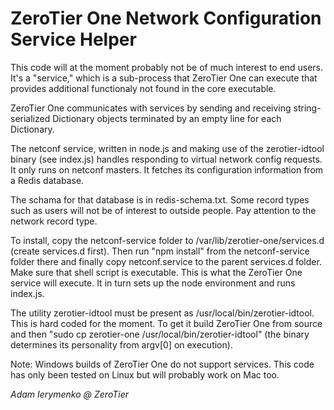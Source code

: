# ZeroTier One Network Configuration Service Helper

This code will at the moment probably not be of much interest to end users.
It's a "service," which is a sub-process that ZeroTier One can execute that
provides additional functionaly not found in the core executable.

ZeroTier One communicates with services by sending and receiving string-serialized
Dictionary objects terminated by an empty line for each Dictionary.

The netconf service, written in node.js and making use of the zerotier-idtool
binary (see index.js) handles responding to virtual network config requests.
It only runs on netconf masters. It fetches its configuration information from
a Redis database.

The schama for that database is in redis-schema.txt. Some record types such
as users will not be of interest to outside people. Pay attention to the
network record type.

To install, copy the netconf-service folder to /var/lib/zerotier-one/services.d
(create services.d first). Then run "npm install" from the netconf-service
folder there and finally copy netconf.service to the parent services.d folder.
Make sure that shell script is executable. This is what the ZeroTier One
service will execute. It in turn sets up the node environment and runs index.js.

The utility zerotier-idtool must be present as /usr/local/bin/zerotier-idtool. This
is hard coded for the moment. To get it build ZeroTier One from source and then
"sudo cp zerotier-one /usr/local/bin/zerotier-idtool" (the binary determines its
personality from argv[0] on execution).

Note: Windows builds of ZeroTier One do not support services. This code has only
been tested on Linux but will probably work on Mac too.

*Adam Ierymenko @ ZeroTier*
